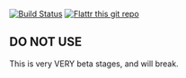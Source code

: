 [![Build Status](https://travis-ci.org/jprice/ansibles.svg)](https://travis-ci.org/jprice/ansibles) [![Flattr this git repo](http://api.flattr.com/button/flattr-badge-large.png)](https://flattr.com/submit/auto?user_id=jprice&url=https://github.com/jprice/ansibles&title=ansibles&language=&tags=github&category=software)
## DO NOT USE
This is very VERY beta stages, and will break.


